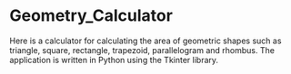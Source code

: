 # Geometry_Calculator
Here is a calculator for calculating the area of geometric shapes such as triangle, square, rectangle, trapezoid, parallelogram and rhombus. The application is written in Python using the Tkinter library.
